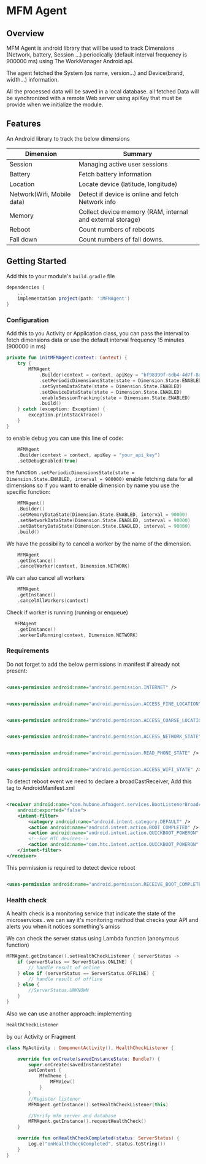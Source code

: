 # MFM Agent

## Overview

MFM Agent is android library that will be used to track Dimensions (Network, battery, Session ...)
periodically (default interval frequency is 900000 ms) using The WorkManager Android api.

The agent fetched the System (os name, version...) and Device(brand, width...) information.

All the processed data will be saved in a local database. all fetched Data will be synchronized with a remote Web server
using apiKey that must be provide when we initialize the module.

## Features

An Android library to track the below dimensions

| Dimension                                | Summary                                     |
|----------------------------------------|-----------------------------------------------|
| Session                   | Managing active user sessions |
| Battery                   | Fetch battery information |
| Location                  | Locate device (latitude, longitude) |
| Network(Wifi, Mobile data)| Detect if device is online and fetch Network info |
| Memory                    | Collect device memory (RAM, internal and external storage) |
| Reboot                    | Count numbers of reboots |
| Fall down                 | Count numbers of fall downs. |

## Getting Started

Add this to your module's `build.gradle` file

```gradle
dependencies {
	...
	implementation project(path: ':MFMAgent')
}
```

### Configuration

Add this to you Activity or Application class, you can pass the interval to fetch dimensions data or use the default
interval frequency 15 minutes (900000 in ms)

```kotlin
private fun initMFMAgent(context: Context) {
    try {
        MFMAgent
            .Builder(context = context, apiKey = "bf98399f-6db4-4d7f-8af9-2be5f3295d68")
            .setPeriodicDimensionsState(state = Dimension.State.ENABLED, interval = 900000)
            .setSystemDataState(state = Dimension.State.ENABLED)
            .setDeviceDataState(state = Dimension.State.ENABLED)
            .enableSessionTracking(state = Dimension.State.ENABLED)
            .build()
    } catch (exception: Exception) {
        exception.printStackTrace()
    }
}
```

to enable debug you can use this line of code:

```kotlin
    MFMAgent
    .Builder(context = context, apiKey = "your_api_key")
    .setDebugEnabled(true)
```

the function ``` .setPeriodicDimensionsState(state = Dimension.State.ENABLED, interval = 900000) ```
enable fetching data for all dimensions so if you want to enable dimension by name you use the specific function:

```kotlin
    MFMAgent()
    .Builder()
    .setMemoryDataState(Dimension.State.ENABLED, interval = 90000)
    .setNetworkDataState(Dimension.State.ENABLED, interval = 90000)
    .setBatteryDataState(Dimension.State.ENABLED, interval = 90000)
    .build()
 ```

We have the possibility to cancel a worker by the name of the dimension.

```kotlin
    MFMAgent
    .getInstance()
    .cancelWorker(context, Dimension.NETWORK)
```

We can also cancel all workers

```kotlin
    MFMAgent
    .getInstance()
    .cancelAllWorkers(context)
```

Check if worker is running (running or enqueue)

```kotlin
   MFMAgent
    .getInstance()
    .workerIsRunning(context, Dimension.NETWORK)
```

### Requirements

Do not forget to add the below permissions in manifest if already not present:

 ```xml

<uses-permission android:name="android.permission.INTERNET" />
```

 ```xml

<uses-permission android:name="android.permission.ACCESS_FINE_LOCATION" />
```

```xml

<uses-permission android:name="android.permission.ACCESS_COARSE_LOCATION" />
```

 ```xml

<uses-permission android:name="android.permission.ACCESS_NETWORK_STATE" />
```

 ```xml

<uses-permission android:name="android.permission.READ_PHONE_STATE" />
```

 ```xml

<uses-permission android:name="android.permission.ACCESS_WIFI_STATE" />
 ```

To detect reboot event we need to declare a broadCastReceiver, Add this tag to AndroidManifest.xml

```xml

<receiver android:name="com.hubone.mfmagent.services.BootListenerBroadcastReceiver" android:enabled="true"
    android:exported="false">
    <intent-filter>
        <category android:name="android.intent.category.DEFAULT" />
        <action android:name="android.intent.action.BOOT_COMPLETED" />
        <action android:name="android.intent.action.QUICKBOOT_POWERON" />
        <!--For HTC devices-->
        <action android:name="com.htc.intent.action.QUICKBOOT_POWERON" />
    </intent-filter>
</receiver>
```

This permission is required to detect device reboot

```xml

<uses-permission android:name="android.permission.RECEIVE_BOOT_COMPLETED" />
 ```

### Health check
A health check is a monitoring service that indicate the state of the microservices .
we can say it's monitoring method that checks your API and alerts you when it notices something's amiss

We can check the server status using Lambda function (anonymous function)

```kotlin
MFMAgent.getInstance().setHealthCheckListener { serverStatus ->
    if (serverStatus == ServerStatus.ONLINE) {
        // handle result of online
    } else if (serverStatus == ServerStatus.OFFLINE) {
        // handle result of offline
    } else {
        //ServerStatus.UNKNOWN
    }
}
```

Also we can use another approach: implementing 
```kotlin
HealthCheckListener
``` 
by our Activity or Fragment

```kotlin
class MyActivity : ComponentActivity(), HealthCheckListener {

    override fun onCreate(savedInstanceState: Bundle?) {
        super.onCreate(savedInstanceState)
        setContent {
            MfmTheme {
                MFMView()
            }
        }
        //Register listener
        MFMAgent.getInstance().setHealthCheckListener(this)

        //Verify mfm server and database
        MFMAgent.getInstance().requestHealthCheck()
    }

    override fun onHealthCheckCompleted(status: ServerStatus) {
        Log.e("onHealthCheckCompleted", status.toString())
    }
}
```
